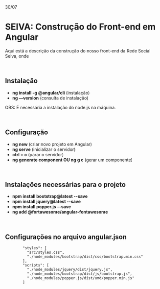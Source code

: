 30/07

# SEIVA: Construção do Front-end em Angular

Aqui está a descrição da construção do nosso front-end da Rede Social Seiva, onde 
 
<br>

## Instalação

- <b>ng install -g @angular/cli</b> (instalação)
- <b>ng —version</b> (consulta de instalação)

OBS: É necessária a instalação do node.js na máquina.

<br>

## Configuração

- <b>ng new</b> (criar novo projeto em Angular)
- <b>ng serve</b> (inicializar o servidor)
- <b>ctrl + c</b> (parar o servidor)
- <b>ng generate component OU ng g c</b> (gerar um componente)

<br>

## Instalações necessárias para o projeto

- <b>npm install bootstrap@latest --save</b>
- <b>npm install jquery@latest --save</b>
- <b>npm install popper.js --save</b>
- <b>ng add @fortawesome/angular-fontawesome</b>

<br>

## Configurações no arquivo angular.json

            "styles": [
              "src/styles.css",
              "./node_modules/bootstrap/dist/css/bootstrap.min.css"
            ],
            "scripts": [
              "./node_modules/jquery/dist/jquery.js",
              "./node_modules/bootstrap/dist/js/bootstrap.js",
              "./node_modules/popper.js/dist/umd/popper.min.js"
            ]


